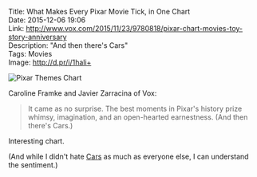 Title: What Makes Every Pixar Movie Tick, in One Chart  
Date: 2015-12-06 19:06  
Link: http://www.vox.com/2015/11/23/9780818/pixar-chart-movies-toy-story-anniversary  
Description: "And then there's Cars"  
Tags: Movies  
Image: http://d.pr/i/1hali+  

![Pixar Themes Chart][1]

Caroline Framke and Javier Zarracina of Vox:

> It came as no surprise. The best moments in Pixar's history prize whimsy, imagination, and an open-hearted earnestness. (And then there's Cars.)

Interesting chart.

(And while I didn't hate [Cars][2] as much as everyone else, I can understand the sentiment.)


[1]: http://d.pr/i/1hali+ "Pixar Themes Chart"
[2]: https://en.wikipedia.org/wiki/Cars_(film)#Reception "Wikipedia: Cars (film)"